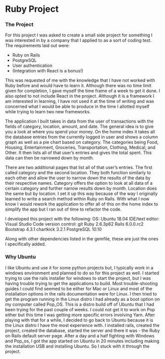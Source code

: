 <h1>Ruby Project</h1>

<h3> The Project </h3>
For this project I was asked to create a small side project for something I was interested in by a company that I applied to as a sort of coding test. The requirements laid out were:

- Ruby on Rails
- PostgreSQL
- User authentication
- (Integration with React is a bonus!)

This was requested of me with the knowledge that I have not worked with Ruby before and would have to learn it. Although there was no time limit given for completion, I gave myself the time frame of a week to get it done. I also opted to not include React in the project. Although it is a framework I am interested in learning, I have not used it at the time of writing and was concerned what I would be able to produce in the time I allotted myself while trying to learn two new frameworks.

The application I built takes in data from the user of transactions with the fields of category, location, amount, and date. The general idea is to give you a look at where you spend your money. On the home index it takes all the database entries from the currently logged in user and shows a column graph as well as a pie chart based on category. The categories being Food, Housing, Entertainment, Groceries, Transportation, Clothing, Medical, and Other. It then lists all of that user’s entries and gives the total spent. This data can then be narrowed down by month.

There are two additional pages that list all of that user’s entries. The first called category and the second location. They both function similarly to each other and allow the user to narrow down the results of the data by their respective names. Category offers the option to look at all data of a certain category and further narrow results down by month. Location does the same but by location. I set it up this way because of the way I originally learned to write a search method within Ruby on Rails. With what I now know I would rework the application to offer all of this on the home index to simplify the app but I ran out of time to refactor the code.

I developed this project with the following:
OS: Ubuntu 18.04
IDE/text editor: Visual Studio Code
version control: git
Ruby 2.6.3p62
Rails 6.0.0.rc2
Bootstrap 4.3.1
chartkick 3.2.1
PostgreSQL 10.10

Along with other dependencies listed in the gemfile, these are just the ones I specifically added.

<h3>Why Ubuntu</h3>

I like Ubuntu and use it for some python projects but, I typically work in a windows environment and planned to do so for this project as well. I started trying to use the rails installer for windows to start the project, but I was having trouble trying to get the applications to build. Most trouble-shooting guides I could find seemed to be either for Mac or Linux and most of the installation options in the rails documentation were for Linux. I then tried to get the program running in the Linux distro I had already as a boot option on my computer called Pop_OS. This is a distro build off of Ubuntu that I had been trying for the past couple of weeks. I could not get it to work on Pop either but this time I was getting more specific errors involving Yarn. After playing with that for a while, I decided to go back to Ubuntu because it is the Linux distro I have the most experience with. I installed rails, created the project, created the database, started the server and there it was - the Ruby on Rails default server page. After a day and a half fighting with Windows and Pop_os, I got the app started on Ubuntu in 20 minutes including making the installation USB and installing Ubuntu. So I stuck with it through the project.

